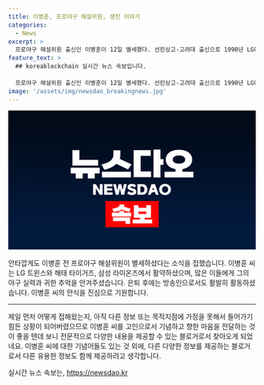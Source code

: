 ```yaml
---
title: 이병훈, 프로야구 해설위원, 생전 이야기
categories:
  - News
excerpt: >
  프로야구 해설위원 출신인 이병훈이 12일 별세했다. 선린상고-고려대 출신으로 1990년 LG에서 데뷔한 그는 한국시리즈에서 특히 우승에 기여했다. 교통사고 후 유증으로 은퇴한 이후, 방송 및 해설 분야에서 활약했으며 KBO 리그에서는 8시즌 동안 뛰었을 때 0.267의 타율, 38홈런, 169타점을 기록했다. 장례는 14일 오전 5시에 성빈센트병원에서 진행된다.
feature_text: >
  ## koreablockchain 실시간 뉴스 속보입니다.

  프로야구 해설위원 출신인 이병훈이 12일 별세했다. 선린상고-고려대 출신으로 1990년 LG에서 데뷔한 그는 한국시리즈에서 특히 우승에 기여했다. 교통사고 후 유증으로 은퇴한 이후, 방송 및 해설 분야에서 활약했으며 KBO 리그에서는 8시즌 동안 뛰었을 때 0.267의 타율, 38홈런, 169타점을 기록했다. 장례는 14일 오전 5시에 성빈센트병원에서 진행된다.
image: '/assets/img/newsdao_breakingnews.jpg'
---
```


<p><img src="/assets/img/newsdao_breakingnews.jpg" alt="koreablockchain 속보" /></p>

<p>안타깝게도 이병훈 전 프로야구 해설위원이 별세하셨다는 소식을 접했습니다. 이병훈 씨는 LG 트윈스와 해태 타이거즈, 삼성 라이온즈에서 활약하셨으며, 많은 이들에게 그의 야구 실력과 귀한 추억을 안겨주셨습니다. 은퇴 후에는 방송인으로서도 활발히 활동하셨습니다. 이병훈 씨의 안식을 진심으로 기원합니다.</p>

<hr />

<p>제일 먼저 어떻게 접해왔는지, 아직 다른 정보 또는 목적지점에 가정을 못해서 들어가기 힘든 상황이 되어버렸으므로 이병훈 씨를 고인으로서 기념하고 향한 마음을 전달하는 것이 좋을 텐데 보니
전문적으로 다양한 내용을 제공할 수 있는 블로거로서 찾아오게 되었네요. 이병훈 씨에 대한 기념어들도 있는 것 외에, 다른 다양한 정보를 제공하는 블로거로서 다른 유용한 정보도 함께 제공하려고 생각합니다.</p>

<p data-ke-size="size16"></p>
실시간 뉴스 속보는, <a href="https://newsdao.kr" rel="dofollow">https://newsdao.kr</a>


